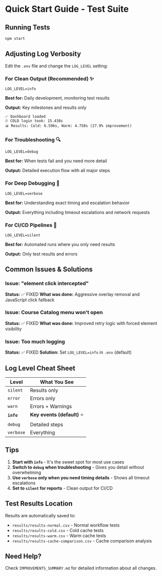 # Quick Start Guide - Test Suite

## Running Tests

```bash
npm start
```

## Adjusting Log Verbosity

Edit the `.env` file and change the `LOG_LEVEL` setting:

### For Clean Output (Recommended) ✨
```env
LOG_LEVEL=info
```
**Best for:** Daily development, monitoring test results

**Output:** Key milestones and results only
```
✅ Dashboard loaded
⏱ COLD login took: 15.438s
📊 Results: Cold: 6.596s, Warm: 4.758s (27.9% improvement)
```

### For Troubleshooting 🔍
```env
LOG_LEVEL=debug
```
**Best for:** When tests fail and you need more detail

**Output:** Detailed execution flow with all major steps

### For Deep Debugging 🐛
```env
LOG_LEVEL=verbose
```
**Best for:** Understanding exact timing and escalation behavior

**Output:** Everything including timeout escalations and network requests

### For CI/CD Pipelines 🤖
```env
LOG_LEVEL=silent
```
**Best for:** Automated runs where you only need results

**Output:** Only test results and errors

## Common Issues & Solutions

### Issue: "element click intercepted"
**Status:** ✅ FIXED
**What was done:** Aggressive overlay removal and JavaScript click fallback

### Issue: Course Catalog menu won't open
**Status:** ✅ FIXED
**What was done:** Improved retry logic with forced element visibility

### Issue: Too much logging
**Status:** ✅ FIXED
**Solution:** Set `LOG_LEVEL=info` in `.env` (default)

## Log Level Cheat Sheet

| Level | What You See |
|-------|-------------|
| `silent` | Results only |
| `error` | Errors only |
| `warn` | Errors + Warnings |
| **`info`** | **Key events (default)** ⭐ |
| `debug` | Detailed steps |
| `verbose` | Everything |

## Tips

1. **Start with `info`** - It's the sweet spot for most use cases
2. **Switch to `debug` when troubleshooting** - Gives you detail without overwhelming
3. **Use `verbose` only when you need timing details** - Shows all timeout escalations
4. **Set to `silent` for reports** - Clean output for CI/CD

## Test Results Location

Results are automatically saved to:
- `results/results-normal.csv` - Normal workflow tests
- `results/results-cold.csv` - Cold cache tests
- `results/results-warm.csv` - Warm cache tests
- `results/results-cache-comparison.csv` - Cache comparison analysis

## Need Help?

Check `IMPROVEMENTS_SUMMARY.md` for detailed information about all changes.
